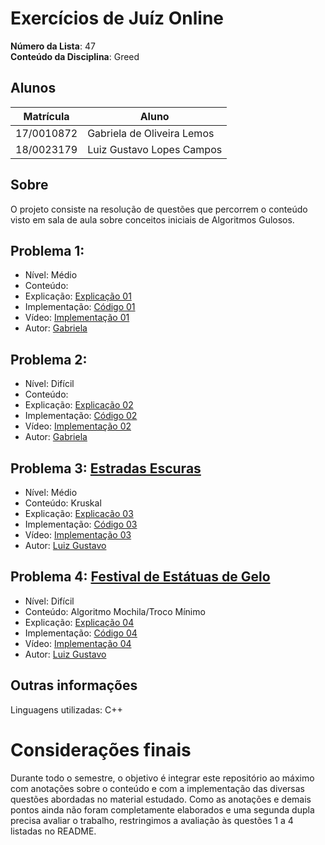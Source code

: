 # Exercícios de Juíz Online

**Número da Lista**: 47 <br>
**Conteúdo da Disciplina**: Greed <br>

## Alunos

| Matrícula  | Aluno                      |
| ---------- | -------------------------- |
| 17/0010872 | Gabriela de Oliveira Lemos |
| 18/0023179 | Luiz Gustavo Lopes Campos  |

## Sobre

O projeto consiste na resolução de questões que percorrem o conteúdo visto em sala de aula sobre conceitos iniciais de Algoritmos Gulosos.

## Problema 1: []()

- Nível: Médio
- Conteúdo: 
- Explicação: [Explicação 01](./explicacao/problema01.md)
- Implementação: [Código 01](./codigos/questao01.cpp)
- Vídeo: [Implementação 01](https://heylisten64.notion.site/Quest-o-01-182173cd62278035ae17f066485713fa?pvs=4)
- Autor: [Gabriela](https://github.com/heylisten64)

## Problema 2: []()

- Nível: Difícil
- Conteúdo: 
- Explicação: [Explicação 02](./explicacao/problema02.md)
- Implementação: [Código 02](./codigos/questao02.cpp)
- Vídeo: [Implementação 02](https://heylisten64.notion.site/Quest-o-02-182173cd622780099354db7ac118ad6b?pvs=4)
- Autor: [Gabriela](https://github.com/heylisten64)

## Problema 3: [Estradas Escuras](https://judge.beecrowd.com/pt/problems/view/1152)

- Nível: Médio
- Conteúdo: Kruskal
- Explicação: [Explicação 03](./explicacao/problema03.md)
- Implementação: [Código 03](./codigos/questao03.cpp)
- Vídeo: [Implementação 03](https://heylisten64.notion.site/Quest-o-03-182173cd622780df8df9cf496b9c9e28?pvs=4)
- Autor: [Luiz Gustavo](https://github.com/luiz-gl-campos)

## Problema 4: [Festival de Estátuas de Gelo](https://judge.beecrowd.com/pt/problems/view/1034)

- Nível: Difícil
- Conteúdo: Algoritmo Mochila/Troco Mínimo
- Explicação: [Explicação 04](./explicacao/problema04.md)
- Implementação: [Código 04](./codigos/questao04.cpp)
- Vídeo: [Implementação 04](https://heylisten64.notion.site/Quest-o-04-182173cd622780dd972cd6a8ba1d214f?pvs=4)
- Autor: [Luiz Gustavo](https://github.com/luiz-gl-campos)

<!--
## Screenshots
Adicione 3 ou mais screenshots do projeto em funcionamento.
-->

## Outras informações

Linguagens utilizadas: C++

<!-- ## Instalação
**Linguagem**: C++<br>
**Framework**: (caso exista)<br>
 Descreva os pré-requisitos para rodar o seu projeto e os comandos necessários.

## Uso
Explique como usar seu projeto caso haja algum passo a passo após o comando de execução.

## Outros
Quaisquer outras informações sobre seu projeto podem ser descritas abaixo.

-->

# Considerações finais
Durante todo o semestre, o objetivo é integrar este repositório ao máximo com anotações sobre o conteúdo e com a implementação das diversas questões abordadas no material estudado. Como as anotações e demais pontos ainda não foram completamente elaborados e uma segunda dupla precisa avaliar o trabalho, restringimos a avaliação às questões 1 a 4 listadas no README.




